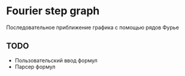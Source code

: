 # Fourier step graph
Последовательное приближение графика с помощью рядов Фурье

## TODO
- Пользовательский ввод формул
- Парсер формул